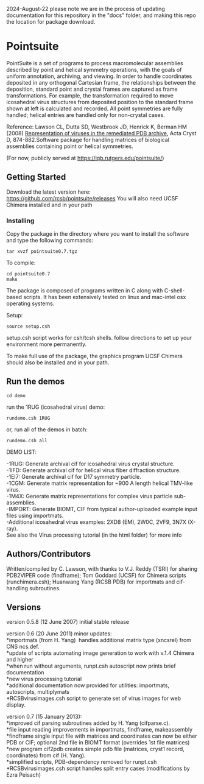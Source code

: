 2024-August-22 please note we are in the process of updating documentation for this repository in the "docs" folder, and making this repo the location for package download.

# Pointsuite

PointSuite is a set of programs to process macromolecular assemblies described by point and helical symmetry operations, with the goals of uniform annotation, archiving, and viewing.  In order to handle coordinates deposited in any orthogonal Cartesian frame, the relationships between the deposition, standard point and crystal frames are captured as frame transformations.  For example, the transformation required to move icosahedral virus structures from deposited position to the standard frame shown at left is calculated and recorded.  All point symmetries are fully handled; helical entries are handled only for non-crystal cases.

Reference: Lawson CL, Dutta SD, Westbrook JD, Henrick K, Berman HM (2008)   [Representation of viruses in the remediated PDB archive](http://journals.iucr.org/d/issues/2008/08/00/mv5020/index.html), Acta Cryst D, 874-882.Software package for handling matrices of biological assemblies containing point or helical symmetries.

(For now, publicly served at https://iqb.rutgers.edu/pointsuite/)

## Getting Started

Download the latest version here: https://github.com/rcsb/pointsuite/releases
You will also need UCSF Chimera installed and in your path

### Installing
Copy the package in the directory where you want to install the software and type the following commands:
```
tar xvzf pointsuite0.7.tgz
```
To compile:
```
cd pointsuite0.7
make
```
The package is composed of programs written in C along with C-shell-based scripts. It has been extensively tested on linux and mac-intel osx operating systems.

Setup:
```
source setup.csh
```
setup.csh script works for csh/tcsh shells. follow directions to set up your environment more permanently.

To make full use of the package, the graphics program UCSF Chimera should also be installed and in your path.

## Run the demos

```
cd demo
```
run the 1RUG (icosahedral virus) demo:
```
rundemo.csh 1RUG 
```
or, run all of the demos in batch:
```
rundemo.csh all 
```

DEMO LIST: 

-1RUG: Generate archival cif for icosahedral virus crystal structure.  
-1IFD:   Generate archival cif for helical virus fiber diffraction structure.  
-1EI7:   Generate archival cif for D17 symmetry particle.  
-1CGM:  Generate matrix representation for ~900 A length helical TMV-like virus.  
-1M4X:  Generate matrix representations for complex virus particle sub-assemblies.  
-IMPORT:  Generate BIOMT, CIF from typical author-uploaded example input files using importmats.  
-Additional icosahedral virus examples: 2XD8 (EM), 2W0C, 2VF9, 3N7X (X-ray).  
See also the Virus processing tutorial (in the html folder) for more info


## Authors/Contributors

Written/compiled by C. Lawson, with thanks to V.J. Reddy (TSRI) for sharing PDB2VIPER code (findframe);  Tom Goddard (UCSF) for Chimera scripts (runchimera.csh); Huanwang Yang (RCSB PDB) for importmats and cif-handling subroutines.

## Versions

version 0.5.8 (12 June 2007) initial stable release  
  
version 0.6 (20 June 2011) minor updates:  
\*importmats (from H. Yang)  handles additional matrix type (xncsrel) from CNS ncs.def.  
\*update of scripts automating image generation to work with v.1.4 Chimera and higher  
\*when run without arguments, runpt.csh autoscript now prints brief documentation  
\*new virus processing tutorial  
\*additional documentation now provided for utilities: importmats, autoscripts, multiplymats  
\*RCSBvirusimages.csh script to generate set of virus images for web display.  
  
version 0.7 (15 January 2013):  
\*improved cif parsing subroutines added by H. Yang (cifparse.c).  
\*file input reading improvements in importmats, findframe, makeassembly  
\*findframe single input file with matrices and coordinates can now be either PDB or CIF; optional 2nd file in BIOMT format (overrides 1st file matrices)  
\*new program cif2pdb creates simple pdb file (matrices, cryst1 record, coordinates) from cif (H. Yang).  
\*simplified scripts, PDB-dependency removed for runpt.csh  
\*RCSBvirusimages.csh script handles split entry cases (modifications by Ezra Peisach)  
